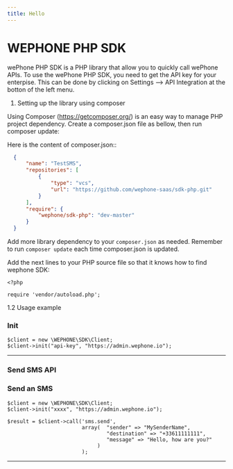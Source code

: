 ```yaml
---
title: Hello
---
```


# WEPHONE PHP SDK

wePhone PHP SDK is a PHP library that allow you to quickly call wePhone APIs. 
To use the wePhone PHP SDK, you need to get the API key for your enterpise. This can be done by clicking on Settings --> API Integration at the botton of the left menu.
 
1. Setting up the library using composer

Using Composer (https://getcomposer.org/) is an easy way to manage PHP project dependency.
Create a composer.json file as bellow, then run composer update:

Here is the content of composer.json::

```JSON
  {
      "name": "TestSMS",
      "repositories": [
          {
              "type": "vcs",
              "url": "https://github.com/wephone-saas/sdk-php.git"
          }
      ],
      "require": {
          "wephone/sdk-php": "dev-master"
      }
  }
```

Add more library dependency to your `composer.json` as needed. Remember to run `composer update` each time composer.json is updated.

Add the next lines to your PHP source file so that it knows how to find wephone SDK:

```
<?php

require 'vendor/autoload.php';
```

1.2 Usage example


### Init

```
$client = new \WEPHONE\SDK\Client;
$client->init("api-key", "https://admin.wephone.io");
```

---

### Send SMS API
### Send an SMS

```
$client = new \WEPHONE\SDK\Client;
$client->init("xxxx", "https://admin.wephone.io");

$result = $client->call('sms.send',
                        array(  "sender" => "MySenderName",
                                "destination" => "+33611111111",
                                "message" => "Hello, how are you?"
                             )
                        );
```


---
